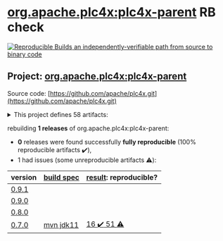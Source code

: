 [org.apache.plc4x:plc4x-parent](https://search.maven.org/artifact/org.apache.plc4x/plc4x-parent/) RB check
=======

[![Reproducible Builds](https://reproducible-builds.org/images/logos/rb.svg) an independently-verifiable path from source to binary code](https://reproducible-builds.org/)

## Project: [org.apache.plc4x:plc4x-parent](https://search.maven.org/artifact/org.apache.plc4x/plc4x-parent/)

Source code: [https://github.com/apache/plc4x.git](https://github.com/apache/plc4x.git)

<details><summary>This project defines 58 artifacts:</summary>

* [org.apache.plc4x:plc4j](https://search.maven.org/artifact/org.apache.plc4x/plc4j/)
* [org.apache.plc4x:plc4j-apache-calcite](https://search.maven.org/artifact/org.apache.plc4x/plc4j-apache-calcite/)
* [org.apache.plc4x:plc4j-apache-camel](https://search.maven.org/artifact/org.apache.plc4x/plc4j-apache-camel/)
* [org.apache.plc4x:plc4j-apache-edgent](https://search.maven.org/artifact/org.apache.plc4x/plc4j-apache-edgent/)
* [org.apache.plc4x:plc4j-apache-kafka](https://search.maven.org/artifact/org.apache.plc4x/plc4j-apache-kafka/)
* [org.apache.plc4x:plc4j-apache-nifi](https://search.maven.org/artifact/org.apache.plc4x/plc4j-apache-nifi/)
* [org.apache.plc4x:plc4j-api](https://search.maven.org/artifact/org.apache.plc4x/plc4j-api/)
* [org.apache.plc4x:plc4j-capture-replay](https://search.maven.org/artifact/org.apache.plc4x/plc4j-capture-replay/)
* [org.apache.plc4x:plc4j-connection-pool](https://search.maven.org/artifact/org.apache.plc4x/plc4j-connection-pool/)
* [org.apache.plc4x:plc4j-driver-ab-eth](https://search.maven.org/artifact/org.apache.plc4x/plc4j-driver-ab-eth/)
* [org.apache.plc4x:plc4j-driver-eip](https://search.maven.org/artifact/org.apache.plc4x/plc4j-driver-eip/)
* [org.apache.plc4x:plc4j-driver-firmata](https://search.maven.org/artifact/org.apache.plc4x/plc4j-driver-firmata/)
* [org.apache.plc4x:plc4j-driver-knxnetip](https://search.maven.org/artifact/org.apache.plc4x/plc4j-driver-knxnetip/)
* [org.apache.plc4x:plc4j-driver-mock](https://search.maven.org/artifact/org.apache.plc4x/plc4j-driver-mock/)
* [org.apache.plc4x:plc4j-driver-modbus](https://search.maven.org/artifact/org.apache.plc4x/plc4j-driver-modbus/)
* [org.apache.plc4x:plc4j-driver-opcua](https://search.maven.org/artifact/org.apache.plc4x/plc4j-driver-opcua/)
* [org.apache.plc4x:plc4j-driver-s7](https://search.maven.org/artifact/org.apache.plc4x/plc4j-driver-s7/)
* [org.apache.plc4x:plc4j-driver-simulated](https://search.maven.org/artifact/org.apache.plc4x/plc4j-driver-simulated/)
* [org.apache.plc4x:plc4j-drivers](https://search.maven.org/artifact/org.apache.plc4x/plc4j-drivers/)
* [org.apache.plc4x:plc4j-integrations](https://search.maven.org/artifact/org.apache.plc4x/plc4j-integrations/)
* [org.apache.plc4x:plc4j-nifi-plc4x-nar](https://search.maven.org/artifact/org.apache.plc4x/plc4j-nifi-plc4x-nar/)
* [org.apache.plc4x:plc4j-nifi-plc4x-processors](https://search.maven.org/artifact/org.apache.plc4x/plc4j-nifi-plc4x-processors/)
* [org.apache.plc4x:plc4j-opm](https://search.maven.org/artifact/org.apache.plc4x/plc4j-opm/)
* [org.apache.plc4x:plc4j-osgi](https://search.maven.org/artifact/org.apache.plc4x/plc4j-osgi/)
* [org.apache.plc4x:plc4j-scraper](https://search.maven.org/artifact/org.apache.plc4x/plc4j-scraper/)
* [org.apache.plc4x:plc4j-spi](https://search.maven.org/artifact/org.apache.plc4x/plc4j-spi/)
* [org.apache.plc4x:plc4j-tools](https://search.maven.org/artifact/org.apache.plc4x/plc4j-tools/)
* [org.apache.plc4x:plc4j-transport-pcap-replay](https://search.maven.org/artifact/org.apache.plc4x/plc4j-transport-pcap-replay/)
* [org.apache.plc4x:plc4j-transport-pcap-shared](https://search.maven.org/artifact/org.apache.plc4x/plc4j-transport-pcap-shared/)
* [org.apache.plc4x:plc4j-transport-raw-socket](https://search.maven.org/artifact/org.apache.plc4x/plc4j-transport-raw-socket/)
* [org.apache.plc4x:plc4j-transport-serial](https://search.maven.org/artifact/org.apache.plc4x/plc4j-transport-serial/)
* [org.apache.plc4x:plc4j-transport-tcp](https://search.maven.org/artifact/org.apache.plc4x/plc4j-transport-tcp/)
* [org.apache.plc4x:plc4j-transport-test](https://search.maven.org/artifact/org.apache.plc4x/plc4j-transport-test/)
* [org.apache.plc4x:plc4j-transport-udp](https://search.maven.org/artifact/org.apache.plc4x/plc4j-transport-udp/)
* [org.apache.plc4x:plc4j-transports](https://search.maven.org/artifact/org.apache.plc4x/plc4j-transports/)
* [org.apache.plc4x:plc4j-utils](https://search.maven.org/artifact/org.apache.plc4x/plc4j-utils/)
* [org.apache.plc4x:plc4j-utils-pcap-replay](https://search.maven.org/artifact/org.apache.plc4x/plc4j-utils-pcap-replay/)
* [org.apache.plc4x:plc4j-utils-pcap-shared](https://search.maven.org/artifact/org.apache.plc4x/plc4j-utils-pcap-shared/)
* [org.apache.plc4x:plc4j-utils-raw-sockets](https://search.maven.org/artifact/org.apache.plc4x/plc4j-utils-raw-sockets/)
* [org.apache.plc4x:plc4j-utils-test-utils](https://search.maven.org/artifact/org.apache.plc4x/plc4j-utils-test-utils/)
* [org.apache.plc4x:plc4x-build-utils](https://search.maven.org/artifact/org.apache.plc4x/plc4x-build-utils/)
* [org.apache.plc4x:plc4x-build-utils-language-base-freemarker](https://search.maven.org/artifact/org.apache.plc4x/plc4x-build-utils-language-base-freemarker/)
* [org.apache.plc4x:plc4x-build-utils-language-c](https://search.maven.org/artifact/org.apache.plc4x/plc4x-build-utils-language-c/)
* [org.apache.plc4x:plc4x-build-utils-language-java](https://search.maven.org/artifact/org.apache.plc4x/plc4x-build-utils-language-java/)
* [org.apache.plc4x:plc4x-build-utils-protocol-base-mspec](https://search.maven.org/artifact/org.apache.plc4x/plc4x-build-utils-protocol-base-mspec/)
* [org.apache.plc4x:plc4x-build-utils-protocol-test](https://search.maven.org/artifact/org.apache.plc4x/plc4x-build-utils-protocol-test/)
* [org.apache.plc4x:plc4x-parent](https://search.maven.org/artifact/org.apache.plc4x/plc4x-parent/)
* [org.apache.plc4x:plc4x-protocols](https://search.maven.org/artifact/org.apache.plc4x/plc4x-protocols/)
* [org.apache.plc4x:plc4x-protocols-ab-eth](https://search.maven.org/artifact/org.apache.plc4x/plc4x-protocols-ab-eth/)
* [org.apache.plc4x:plc4x-protocols-amsads](https://search.maven.org/artifact/org.apache.plc4x/plc4x-protocols-amsads/)
* [org.apache.plc4x:plc4x-protocols-bacnetip](https://search.maven.org/artifact/org.apache.plc4x/plc4x-protocols-bacnetip/)
* [org.apache.plc4x:plc4x-protocols-df1](https://search.maven.org/artifact/org.apache.plc4x/plc4x-protocols-df1/)
* [org.apache.plc4x:plc4x-protocols-eip](https://search.maven.org/artifact/org.apache.plc4x/plc4x-protocols-eip/)
* [org.apache.plc4x:plc4x-protocols-firmata](https://search.maven.org/artifact/org.apache.plc4x/plc4x-protocols-firmata/)
* [org.apache.plc4x:plc4x-protocols-knxnetip](https://search.maven.org/artifact/org.apache.plc4x/plc4x-protocols-knxnetip/)
* [org.apache.plc4x:plc4x-protocols-modbus](https://search.maven.org/artifact/org.apache.plc4x/plc4x-protocols-modbus/)
* [org.apache.plc4x:plc4x-protocols-s7](https://search.maven.org/artifact/org.apache.plc4x/plc4x-protocols-s7/)
* [org.apache.plc4x:plc4x-tools](https://search.maven.org/artifact/org.apache.plc4x/plc4x-tools/)
</details>

rebuilding **1 releases** of org.apache.plc4x:plc4x-parent:
- **0** releases were found successfully **fully reproducible** (100% reproducible artifacts :heavy_check_mark:),
- 1 had issues (some unreproducible artifacts :warning:):

| version | [build spec](BUILDSPEC.md) | [result](https://reproducible-builds.org/docs/jvm/): reproducible? |
| -- | --------- | ------ |
| [0.9.1](https://search.maven.org/artifact/org.apache.plc4x/plc4x-parent/0.9.1/pom) | | |
| [0.9.0](https://search.maven.org/artifact/org.apache.plc4x/plc4x-parent/0.9.0/pom) | | |
| [0.8.0](https://search.maven.org/artifact/org.apache.plc4x/plc4x-parent/0.8.0/pom) | | |
| [0.7.0](https://search.maven.org/artifact/org.apache.plc4x/plc4x-parent/0.7.0/pom) | [mvn jdk11](plc4x-0.7.0.buildspec) | [16 :heavy_check_mark:  51 :warning:](plc4x-tools-0.7.0.buildcompare) |
